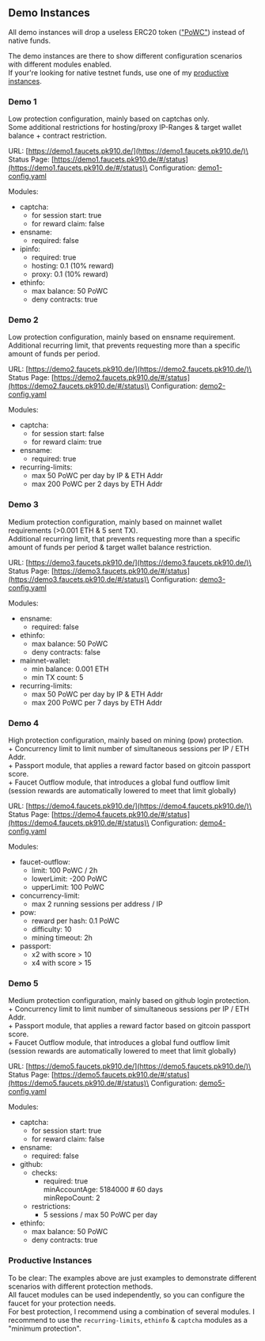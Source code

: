 ## Demo Instances

All demo instances will drop a useless ERC20 token (["PoWC"](https://holesky.etherscan.io/token/0xaC7BE2aeF3b59079F76fE333e131A76FB44497C3)) instead of native funds.

The demo instances are there to show different configuration scenarios with different modules enabled.\
If your're looking for native testnet funds, use one of my [productive instances](https://github.com/pk910/PoWFaucet#instances).

### Demo 1

Low protection configuration, mainly based on captchas only.\
Some additional restrictions for hosting/proxy IP-Ranges & target wallet balance + contract restriction.

URL: [https://demo1.faucets.pk910.de/](https://demo1.faucets.pk910.de/)\
Status Page: [https://demo1.faucets.pk910.de/#/status](https://demo1.faucets.pk910.de/#/status)\
Configuration: [demo1-config.yaml](https://github.com/pk910/PoWFaucet/blob/master/docs/demo/demo1-config.yaml)

Modules:

- captcha:
  - for session start: true
  - for reward claim: false
- ensname:
  - required: false
- ipinfo:
  - required: true
  - hosting: 0.1 (10% reward)
  - proxy: 0.1 (10% reward)
- ethinfo:
  - max balance: 50 PoWC
  - deny contracts: true

### Demo 2

Low protection configuration, mainly based on ensname requirement.\
Additional recurring limit, that prevents requesting more than a specific amount of funds per period.

URL: [https://demo2.faucets.pk910.de/](https://demo2.faucets.pk910.de/)\
Status Page: [https://demo2.faucets.pk910.de/#/status](https://demo2.faucets.pk910.de/#/status)\
Configuration: [demo2-config.yaml](https://github.com/pk910/PoWFaucet/blob/master/docs/demo/demo2-config.yaml)

Modules:

- captcha:
  - for session start: false
  - for reward claim: true
- ensname:
  - required: true
- recurring-limits:
  - max 50 PoWC per day by IP & ETH Addr
  - max 200 PoWC per 2 days by ETH Addr

### Demo 3

Medium protection configuration, mainly based on mainnet wallet requirements (>0.001 ETH & 5 sent TX).\
Additional recurring limit, that prevents requesting more than a specific amount of funds per period & target wallet balance restriction.

URL: [https://demo3.faucets.pk910.de/](https://demo3.faucets.pk910.de/)\
Status Page: [https://demo3.faucets.pk910.de/#/status](https://demo3.faucets.pk910.de/#/status)\
Configuration: [demo3-config.yaml](https://github.com/pk910/PoWFaucet/blob/master/docs/demo/demo3-config.yaml)

Modules:

- ensname:
  - required: false
- ethinfo:
  - max balance: 50 PoWC
  - deny contracts: false
- mainnet-wallet:
  - min balance: 0.001 ETH
  - min TX count: 5
- recurring-limits:
  - max 50 PoWC per day by IP & ETH Addr
  - max 200 PoWC per 7 days by ETH Addr

### Demo 4

High protection configuration, mainly based on mining (pow) protection.\
\+ Concurrency limit to limit number of simultaneous sessions per IP / ETH Addr.\
\+ Passport module, that applies a reward factor based on gitcoin passport score.\
\+ Faucet Outflow module, that introduces a global fund outflow limit (session rewards are automatically lowered to meet that limit globally)

URL: [https://demo4.faucets.pk910.de/](https://demo4.faucets.pk910.de/)\
Status Page: [https://demo4.faucets.pk910.de/#/status](https://demo4.faucets.pk910.de/#/status)\
Configuration: [demo4-config.yaml](https://github.com/pk910/PoWFaucet/blob/master/docs/demo/demo4-config.yaml)

Modules:

- faucet-outflow:
  - limit: 100 PoWC / 2h
  - lowerLimit: -200 PoWC
  - upperLimit: 100 PoWC
- concurrency-limit:
  - max 2 running sessions per address / IP
- pow:
  - reward per hash: 0.1 PoWC
  - difficulty: 10
  - mining timeout: 2h
- passport:
  - x2 with score > 10
  - x4 with score > 15

### Demo 5

Medium protection configuration, mainly based on github login protection.\
\+ Concurrency limit to limit number of simultaneous sessions per IP / ETH Addr.\
\+ Passport module, that applies a reward factor based on gitcoin passport score.\
\+ Faucet Outflow module, that introduces a global fund outflow limit (session rewards are automatically lowered to meet that limit globally)

URL: [https://demo5.faucets.pk910.de/](https://demo5.faucets.pk910.de/)\
Status Page: [https://demo5.faucets.pk910.de/#/status](https://demo5.faucets.pk910.de/#/status)\
Configuration: [demo5-config.yaml](https://github.com/pk910/PoWFaucet/blob/master/docs/demo/demo5-config.yaml)

Modules:

- captcha:
  - for session start: true
  - for reward claim: false
- ensname:
  - required: false
- github:
  - checks:
    - required: true\
      minAccountAge: 5184000 # 60 days\
      minRepoCount: 2
  - restrictions:
    - 5 sessions / max 50 PoWC per day
- ethinfo:
  - max balance: 50 PoWC
  - deny contracts: true

### Productive Instances

To be clear: The examples above are just examples to demonstrate different scenarios with different protection methods.\
All faucet modules can be used independently, so you can configure the faucet for your protection needs. \
For best protection, I recommend using a combination of several modules. I recommend to use the `recurring-limits`, `ethinfo` & `captcha` modules as a "minimum protection".
